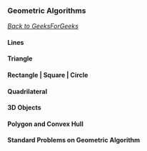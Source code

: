 ### Geometric Algorithms

[_Back to GeeksForGeeks_](../readme.md)

#### Lines
#### Triangle
#### Rectangle | Square | Circle
#### Quadrilateral
#### 3D Objects
#### Polygon and Convex Hull
#### Standard Problems on Geometric Algorithm


